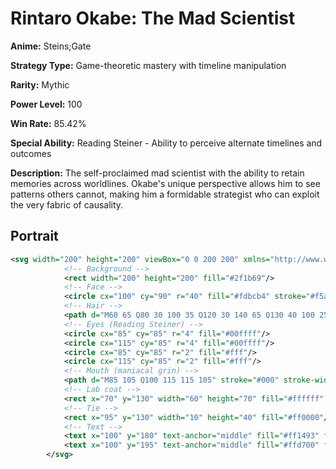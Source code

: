 # Rintaro Okabe: The Mad Scientist

**Anime:** Steins;Gate

**Strategy Type:** Game-theoretic mastery with timeline manipulation

**Rarity:** Mythic

**Power Level:** 100

**Win Rate:** 85.42%

**Special Ability:** Reading Steiner - Ability to perceive alternate timelines and outcomes

**Description:** The self-proclaimed mad scientist with the ability to retain memories across worldlines. Okabe's unique perspective allows him to see patterns others cannot, making him a formidable strategist who can exploit the very fabric of causality.

## Portrait

```xml
<svg width="200" height="200" viewBox="0 0 200 200" xmlns="http://www.w3.org/2000/svg">
            <!-- Background -->
            <rect width="200" height="200" fill="#2f1b69"/>
            <!-- Face -->
            <circle cx="100" cy="90" r="40" fill="#fdbcb4" stroke="#f5a9a9" stroke-width="2"/>
            <!-- Hair -->
            <path d="M60 65 Q80 30 100 35 Q120 30 140 65 Q130 40 100 25 Q70 40 60 65" fill="#8b4513"/>
            <!-- Eyes (Reading Steiner) -->
            <circle cx="85" cy="85" r="4" fill="#00ffff"/>
            <circle cx="115" cy="85" r="4" fill="#00ffff"/>
            <circle cx="85" cy="85" r="2" fill="#fff"/>
            <circle cx="115" cy="85" r="2" fill="#fff"/>
            <!-- Mouth (maniacal grin) -->
            <path d="M85 105 Q100 115 115 105" stroke="#000" stroke-width="2" fill="none"/>
            <!-- Lab coat -->
            <rect x="70" y="130" width="60" height="70" fill="#ffffff" rx="5"/>
            <!-- Tie -->
            <rect x="95" y="130" width="10" height="40" fill="#ff0000"/>
            <!-- Text -->
            <text x="100" y="180" text-anchor="middle" fill="#ff1493" font-family="Arial" font-size="12" font-weight="bold">OKABE</text>
            <text x="100" y="195" text-anchor="middle" fill="#ffd700" font-family="Arial" font-size="8">MAD SCIENTIST</text>
        </svg>
```

